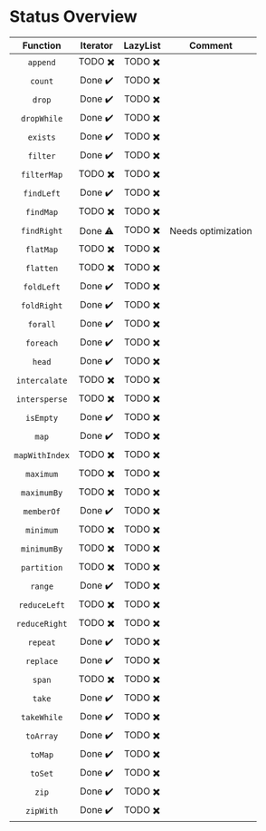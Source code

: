 # Status Overview

|  Function      | Iterator                      | LazyList                      | Comment |
| :--------:     | :------:                      | :------:                      | ------- |
| `append`       | TODO :heavy_multiplication_x: | TODO :heavy_multiplication_x: |         |
| `count`        | Done :heavy_check_mark:       | TODO :heavy_multiplication_x: |         |
| `drop`         | Done :heavy_check_mark:       | TODO :heavy_multiplication_x: |         |
| `dropWhile`    | Done :heavy_check_mark:       | TODO :heavy_multiplication_x: |         |
| `exists`       | Done :heavy_check_mark:       | TODO :heavy_multiplication_x: |         |
| `filter`       | Done :heavy_check_mark:       | TODO :heavy_multiplication_x: |         |
| `filterMap`    | TODO :heavy_multiplication_x: | TODO :heavy_multiplication_x: |         |
| `findLeft`     | Done :heavy_check_mark:       | TODO :heavy_multiplication_x: |         |
| `findMap`      | TODO :heavy_multiplication_x: | TODO :heavy_multiplication_x: |         |
| `findRight`    | Done :warning:                | TODO :heavy_multiplication_x: | Needs optimization |
| `flatMap`      | TODO :heavy_multiplication_x: | TODO :heavy_multiplication_x: |         |
| `flatten`      | TODO :heavy_multiplication_x: | TODO :heavy_multiplication_x: |         |
| `foldLeft`     | Done :heavy_check_mark:       | TODO :heavy_multiplication_x: |         |
| `foldRight`    | Done :heavy_check_mark:       | TODO :heavy_multiplication_x: |         |
| `forall`       | Done :heavy_check_mark:       | TODO :heavy_multiplication_x: |         |
| `foreach`      | Done :heavy_check_mark:       | TODO :heavy_multiplication_x: |         |
| `head`         | Done :heavy_check_mark:       | TODO :heavy_multiplication_x: |         |
| `intercalate`  | TODO :heavy_multiplication_x: | TODO :heavy_multiplication_x: |         |
| `intersperse`  | TODO :heavy_multiplication_x: | TODO :heavy_multiplication_x: |         |
| `isEmpty`      | Done :heavy_check_mark:       | TODO :heavy_multiplication_x: |         |
| `map`          | Done :heavy_check_mark:       | TODO :heavy_multiplication_x: |         |
| `mapWithIndex` | TODO :heavy_multiplication_x: | TODO :heavy_multiplication_x: |         |
| `maximum`      | TODO :heavy_multiplication_x: | TODO :heavy_multiplication_x: |         |
| `maximumBy`    | TODO :heavy_multiplication_x: | TODO :heavy_multiplication_x: |         |
| `memberOf`     | Done :heavy_check_mark:       | TODO :heavy_multiplication_x: |         |
| `minimum`      | TODO :heavy_multiplication_x: | TODO :heavy_multiplication_x: |         |
| `minimumBy`    | TODO :heavy_multiplication_x: | TODO :heavy_multiplication_x: |         |
| `partition`    | TODO :heavy_multiplication_x: | TODO :heavy_multiplication_x: |         |
| `range`        | Done :heavy_check_mark:       | TODO :heavy_multiplication_x: |         |
| `reduceLeft`   | TODO :heavy_multiplication_x: | TODO :heavy_multiplication_x: |         |
| `reduceRight`  | TODO :heavy_multiplication_x: | TODO :heavy_multiplication_x: |         |
| `repeat`       | Done :heavy_check_mark:       | TODO :heavy_multiplication_x: |         |
| `replace`      | Done :heavy_check_mark:       | TODO :heavy_multiplication_x: |         |
| `span`         | TODO :heavy_multiplication_x: | TODO :heavy_multiplication_x: |         |
| `take`         | Done :heavy_check_mark:       | TODO :heavy_multiplication_x: |         |
| `takeWhile`    | Done :heavy_check_mark:       | TODO :heavy_multiplication_x: |         |
| `toArray`      | Done :heavy_check_mark:       | TODO :heavy_multiplication_x: |         |
| `toMap`        | Done :heavy_check_mark:       | TODO :heavy_multiplication_x: |         |
| `toSet`        | Done :heavy_check_mark:       | TODO :heavy_multiplication_x: |         |
| `zip`          | Done :heavy_check_mark:       | TODO :heavy_multiplication_x: |         |
| `zipWith`      | Done :heavy_check_mark:       | TODO :heavy_multiplication_x: |         |
